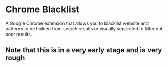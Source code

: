 # Chrome Blacklist

A Google Chrome extension that allows you to blacklist website and patterns
 to be hidden from search results or visually separated to filter out poor
 results.

## Note that this is in a very early stage and is very rough
